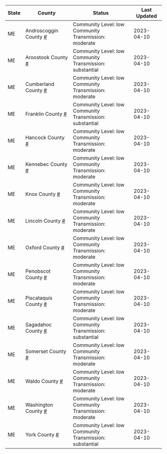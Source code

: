 State | County | Status | Last Updated
--- | --- | --- | --- 
ME | Androscoggin County <a href="#androscoggin_county">#</a> | <a name="androscoggin_county"></a>Community Level: low<br/>Community Transmission: moderate | 2023-04-10
ME | Aroostook County <a href="#aroostook_county">#</a> | <a name="aroostook_county"></a>Community Level: low<br/>Community Transmission: substantial | 2023-04-10
ME | Cumberland County <a href="#cumberland_county">#</a> | <a name="cumberland_county"></a>Community Level: low<br/>Community Transmission: moderate | 2023-04-10
ME | Franklin County <a href="#franklin_county">#</a> | <a name="franklin_county"></a>Community Level: low<br/>Community Transmission: substantial | 2023-04-10
ME | Hancock County <a href="#hancock_county">#</a> | <a name="hancock_county"></a>Community Level: low<br/>Community Transmission: moderate | 2023-04-10
ME | Kennebec County <a href="#kennebec_county">#</a> | <a name="kennebec_county"></a>Community Level: low<br/>Community Transmission: moderate | 2023-04-10
ME | Knox County <a href="#knox_county">#</a> | <a name="knox_county"></a>Community Level: low<br/>Community Transmission: moderate | 2023-04-10
ME | Lincoln County <a href="#lincoln_county">#</a> | <a name="lincoln_county"></a>Community Level: low<br/>Community Transmission: moderate | 2023-04-10
ME | Oxford County <a href="#oxford_county">#</a> | <a name="oxford_county"></a>Community Level: low<br/>Community Transmission: moderate | 2023-04-10
ME | Penobscot County <a href="#penobscot_county">#</a> | <a name="penobscot_county"></a>Community Level: low<br/>Community Transmission: moderate | 2023-04-10
ME | Piscataquis County <a href="#piscataquis_county">#</a> | <a name="piscataquis_county"></a>Community Level: low<br/>Community Transmission: moderate | 2023-04-10
ME | Sagadahoc County <a href="#sagadahoc_county">#</a> | <a name="sagadahoc_county"></a>Community Level: low<br/>Community Transmission: substantial | 2023-04-10
ME | Somerset County <a href="#somerset_county">#</a> | <a name="somerset_county"></a>Community Level: low<br/>Community Transmission: moderate | 2023-04-10
ME | Waldo County <a href="#waldo_county">#</a> | <a name="waldo_county"></a>Community Level: low<br/>Community Transmission: moderate | 2023-04-10
ME | Washington County <a href="#washington_county">#</a> | <a name="washington_county"></a>Community Level: low<br/>Community Transmission: moderate | 2023-04-10
ME | York County <a href="#york_county">#</a> | <a name="york_county"></a>Community Level: low<br/>Community Transmission: substantial | 2023-04-10
